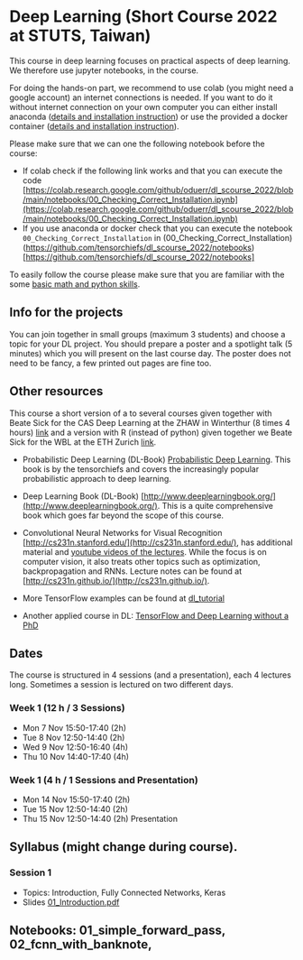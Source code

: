 
# Deep Learning (Short Course 2022 at STUTS, Taiwan) 

This course in deep learning focuses on practical aspects of deep learning. We therefore use jupyter notebooks, in the course. 

For doing the hands-on part, we recommend to use colab (you might need a google account) an internet connections is needed. If you want to do it without internet connection on your own computer you can either install anaconda ([details and installation instruction](anaconda.md)) or use the provided a docker container ([details and installation instruction](docker.md)).

Please make sure that we can one the following notebook before the course:
* If colab check if the following link works and that you can execute the code  [https://colab.research.google.com/github/oduerr/dl_scourse_2022/blob/main/notebooks/00_Checking_Correct_Installation.ipynb](https://colab.research.google.com/github/oduerr/dl_scourse_2022/blob/main/notebooks/00_Checking_Correct_Installation.ipynb)
* If you use anaconda or docker check that you can execute the notebook `00_Checking_Correct_Installation`  in (00_Checking_Correct_Installation)(https://github.com/tensorchiefs/dl_scourse_2022/notebooks)[https://github.com/tensorchiefs/dl_scourse_2022/notebooks]

To easily follow the course please make sure that you are familiar with the some [basic math and python skills](prerequistites.md). 

## Info for the projects
You can join together in small groups (maximum 3 students) and choose a topic for your DL project. You should prepare a poster and a spotlight talk (5 minutes) which you will present on the last course day. The poster does not need to be fancy, a few printed out pages are fine too.

## Other resources 
This course a short version of a to several courses given together with Beate Sick for the CAS Deep Learning at the ZHAW in Winterthur (8 times 4 hours) [link](https://github.com/tensorchiefs/dl_course_2022) and a version with R (instead of python) given together we Beate Sick for the WBL at the ETH Zurich [link](https://github.com/tensorchiefs/dl_rcourse_2022). 

* Probabilistic Deep Learning (DL-Book) [Probabilistic Deep Learning](https://www.manning.com/books/probabilistic-deep-learning?a_aid=probabilistic_deep_learning&a_bid=78e55885). This book is by the tensorchiefs and covers the increasingly popular probabilistic approach to deep learning.

* Deep Learning Book (DL-Book) [http://www.deeplearningbook.org/](http://www.deeplearningbook.org/). This is a quite comprehensive book which goes far beyond the scope of this course. 

* Convolutional Neural Networks for Visual Recognition [http://cs231n.stanford.edu/](http://cs231n.stanford.edu/), has additional material and [youtube videos of the lectures](https://www.youtube.com/playlist?list=PLkt2uSq6rBVctENoVBg1TpCC7OQi31AlC). While the focus is on computer vision, it also treats other topics such as optimization, backpropagation and RNNs. Lecture notes can be found at [http://cs231n.github.io/](http://cs231n.github.io/).

* More TensorFlow examples can be found at [dl_tutorial](https://github.com/oduerr/dl_tutorial/tree/master/tensorflow/) 

* Another applied course in DL: [TensorFlow and Deep Learning without a PhD](https://cloud.google.com/blog/big-data/2017/01/learn-tensorflow-and-deep-learning-without-a-phd)

## Dates 
The course is structured in 4 sessions (and a presentation), each 4 lectures long. Sometimes a session is lectured on two different days. 
### Week 1 (12 h / 3 Sessions)
* Mon  7 Nov 15:50-17:40 (2h)
* Tue  8 Nov 12:50-14:40 (2h)
* Wed  9 Nov 12:50-16:40 (4h)
* Thu 10 Nov 14:40-17:40 (4h)

### Week 1 (4 h / 1 Sessions and Presentation)
* Mon 14 Nov 15:50-17:40 (2h)
* Tue 15 Nov 12:50-14:40 (2h)
* Thu 15 Nov 12:50-14:40 (2h) Presentation


## Syllabus (might change during course).
### Session 1 
* Topics: Introduction, Fully Connected Networks, Keras 
* Slides [01_Introduction.pdf](https://github.com/tensorchiefs/dl_scourse_2022/blob/master/slides/01_Introduction.pdf)
## Notebooks: 01_simple_forward_pass, 02_fcnn_with_banknote, 

